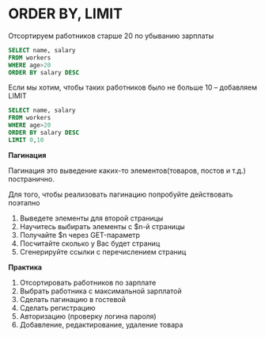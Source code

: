 # ORDER BY, LIMIT

Отсортируем работников старше 20 по убыванию зарплаты

```sql
SELECT name, salary
FROM workers
WHERE age>20
ORDER BY salary DESC
```


Если мы хотим, чтобы таких работников было не больше 10 – добавляем LIMIT

```sql
SELECT name, salary
FROM workers
WHERE age>20
ORDER BY salary DESC
LIMIT 0,10
```

**Пагинация**

Пагинация это выведение каких-то элементов(товаров, постов и т.д.) постранично.

Для того, чтобы реализовать пагинацию попробуйте действовать поэтапно

1. Выведете элементы для второй страницы
2. Научитесь выбирать элементы с $n-й страницы
3. Получайте $n через GET-параметр
4. Посчитайте сколько у Вас будет страниц
5. Сгенерируйте ссылки с перечислением страниц 

**Практика**
1.	Отсортировать работников по зарплате
2.	Выбрать работника с максимальной зарплатой
2.	Сделать пагинацию в гостевой
2.	Сделать регистрацию
3.	Авторизацию (проверку логина пароля)
4.	Добавление, редактирование, удаление товара

